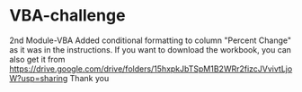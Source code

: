 # VBA-challenge
2nd Module-VBA
Added conditional formatting to column "Percent Change" as it was in the instructions.
If you want to download the workbook, you can also get it from 
https://drive.google.com/drive/folders/15hxpkJbTSpM1B2WRr2fizcJVvivtLjoW?usp=sharing
Thank you
